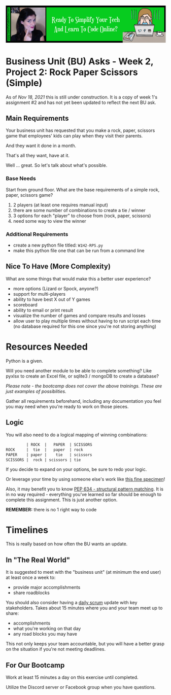 <a href='https://www.learntocodeonline.com/'><img src='https://github.com/ProsperousHeart/TrainingUsingJupyter/blob/master/IMGs/learn-to-code-online.png?raw=true'></a>

# Business Unit (BU) Asks - Week 2, Project 2:  Rock Paper Scissors (Simple)

As of _Nov 18, 2021_ this is still under construction. It is a copy of week 1's assignment #2 and has not yet been updated to reflect the next BU ask.

## Main Requirements

Your business unit has requested that you make a rock, paper, scissors
game that employees' kids can play when they visit their parents.

And they want it done in a month.

That's all they want, have at it.

Well ... great. So let's talk about what's possible.

### Base Needs

Start from ground floor. What are the base requirements of a simple
rock, paper, scissors game?

1. 2 players (at least one requires manual input)
2. there are some number of combinations to create a tie / winner
3. 3 options for each "player" to choose from (rock, paper, scissors)
4. need some way to view the winner

### Additional Requirements

- create a new python file titled:  `W1H2-RPS.py`
- make this python file one that can be run from a command line

## Nice To Have (More Complexity)

What are some things that would make this a better user experience?
- more options (Lizard or Spock, anyone?)
- support for multi-players
- ability to have best X out of Y games
- scoreboard
- ability to email or print result
- visualize the number of games and compare results and losses
- allow user to play multiple times without having to run script each time
    (no database required for this one since you're not storing anything)

# Resources Needed

Python is a given.

Will you need another module to be able to complete something? Like pyxlsx
to create an Excel file, or sqlite3 / mongoDB to create a database?

_Please note - the bootcamp does not cover the above trainings. These are just examples of possiblities._

Gather all requirements beforehand, including any documentation you feel you may need when you're ready to work on those pieces.

## Logic

You will also need to do a logical mapping of winning combinations:

             | ROCK  |   PAPER  | SCISSORS
    ROCK     |  tie  |   paper  | rock
    PAPER    | paper |    tie   | scissors
    SCISSORS |  rock | scissors | tie

If you decide to expand on your options, be sure to redo your logic.

Or leverage your time by using someone else's work like [this fine specimen](https://www.liquidfractal.org/gallery/image/196-rock-paper-scissors-lizard-spock-spider-man-batman-wizard-glock)!

Also, it may benefit you to know [PEP 634 - structural pattern matching](https://docs.python.org/3/whatsnew/3.10.html#pep-634-structural-pattern-matching). It is in no way required - everything you've learned so far should be enough to complete this assignment. This is just another option.

**REMEMBER:** there is no 1 right way to code

# Timelines

This is really based on how often the BU wants an update.

## In "The Real World"
 
It is suggested to meet with the "business unit" (at minimum the end user) at least once a week to:
- provide major accomplishments
- share roadblocks

You should also consider having a [daily scrum](https://www.scrum.org/resources/what-is-a-daily-scrum) update with key stakeholders. Takes about 15 minutes
where you and your team meet up to share:
- accomplishments
- what you're working on that day
- any road blocks you may have

This not only keeps your team accountable, but you will have a better grasp
on the situation if you're not meeting deadlines.

## For Our Bootcamp

Work at least 15 minutes a day on this exercise until completed.

Utilize the Discord server or Facebook group when you have questions.